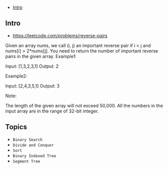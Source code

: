 - [Intro](#intro)

## Intro

- https://leetcode.com/problems/reverse-pairs

Given an array nums, we call (i, j) an important reverse pair if i < j and nums[i] > 2*nums[j].
You need to return the number of important reverse pairs in the given array.
Example1:

Input: [1,3,2,3,1]
Output: 2

Example2:

Input: [2,4,3,5,1]
Output: 3

Note:

The length of the given array will not exceed 50,000.
All the numbers in the input array are in the range of 32-bit integer.



## Topics

- `Binary Search`
- `Divide and Conquer`
- `Sort`
- `Binary Indexed Tree`
- `Segment Tree`


